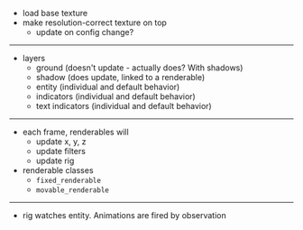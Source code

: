 - load base texture
- make resolution-correct texture on top
  - update on config change?

---

- layers
  - ground (doesn't update - actually does? With shadows)
  - shadow (does update, linked to a renderable)
  - entity (individual and default behavior)
  - indicators (individual and default behavior)
  - text indicators (individual and default behavior)

---

- each frame, renderables will
  - update x, y, z
  - update filters
  - update rig
- renderable classes
  - `fixed_renderable`
  - `movable_renderable`

---

- rig watches entity. Animations are fired by observation
